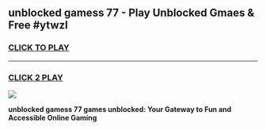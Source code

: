 
## unblocked gamess 77 - Play Unblocked Gmaes & Free #ytwzl
<h3>
<a href="https://news.freeplayer.one?title=unblocked_gamess_77&ref=24F">CLICK TO PLAY</a></h3>
<hr>

<h3>
<a href="https://news.freeplayer.one?title=unblocked_gamess_77&ref=24F">CLICK 2 PLAY</a>
  
</h3>

<a href="https://news.freeplayer.one?title=unblocked_gamess_77&ref=24F/"><img src="https://clearcache.store/games.png"></a>


**unblocked gamess 77 games unblocked: Your Gateway to Fun and Accessible Online Gaming**
